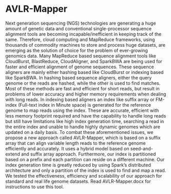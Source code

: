# AVLR-Mapper
Next generation sequencing (NGS) technologies are generating a huge amount of genetic data and conventional single-processor sequence alignment tools are becoming incapable/inefficient in keeping track of the same. Therefore, cloud computing and MapReduce frameworks, using thousands of commodity machines to store and process huge datasets, are emerging as the solution of choice for the problem of ever-growing genomics data. Many MapReduce based sequence alignment tools like CloudBurst,
BlastReduce, CloudAligner, and SparkBWA are being used for faster and efficient alignment of genome sequences. These sequence aligners are mainly either hashing based like CloudBurst or indexing based like SparkBWA. In hashing based sequence aligners, either the query genome or the reads are hashed, while the other is used to find matches. Most of these methods are fast and efficient for short reads, but result in problems of lower accuracy and higher memory requirements when dealing with long reads. In indexing based aligners an index like suffix array or FM-index (Full-text index in Minute space) is generated for the reference genome to map reads using the index. These are accurate, efficient with less memory footprint required and have the capability to handle long reads but still have limitations like high index generation time, searching a read in the entire index and unable to handle highly dynamic genomes which are updated on a daily basis. To combat these aforementioned issues, we propose a new approach called AVLR-Mapper, which is based on a suffix array that can align variable length reads to the reference genome efficiently and accurately. It uses a hybrid model based on seed-and-extend and suffix array approach. Furthermore, our index is partitioned based on a prefix and each partition can reside on a different machine. Our index generation time is greatly reduced by using Spark’s distributed architecture and only a partition of the index is used to find and map a read. We tested the effectiveness, efficiency and scalability of our approach for standard and real life genome datasets.
Read AVLR-Mapper.docx for instructions to use this tool.
